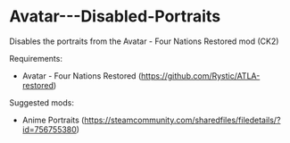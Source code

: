# Avatar---Disabled-Portraits
Disables the portraits from the Avatar - Four Nations Restored mod (CK2)

Requirements:

- Avatar - Four Nations Restored (https://github.com/Rystic/ATLA-restored)

Suggested mods:

- Anime Portraits (https://steamcommunity.com/sharedfiles/filedetails/?id=756755380)
